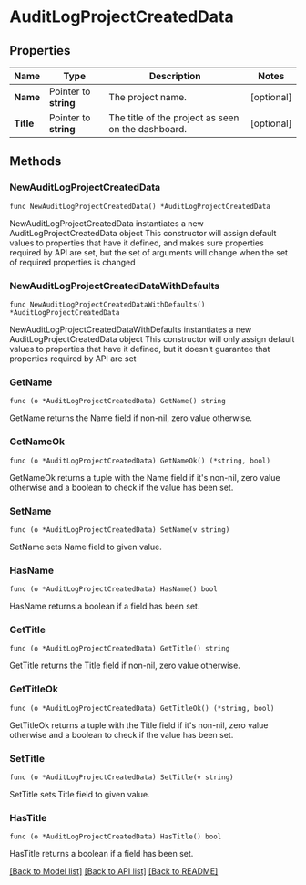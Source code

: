 # AuditLogProjectCreatedData

## Properties

Name | Type | Description | Notes
------------ | ------------- | ------------- | -------------
**Name** | Pointer to **string** | The project name. | [optional] 
**Title** | Pointer to **string** | The title of the project as seen on the dashboard. | [optional] 

## Methods

### NewAuditLogProjectCreatedData

`func NewAuditLogProjectCreatedData() *AuditLogProjectCreatedData`

NewAuditLogProjectCreatedData instantiates a new AuditLogProjectCreatedData object
This constructor will assign default values to properties that have it defined,
and makes sure properties required by API are set, but the set of arguments
will change when the set of required properties is changed

### NewAuditLogProjectCreatedDataWithDefaults

`func NewAuditLogProjectCreatedDataWithDefaults() *AuditLogProjectCreatedData`

NewAuditLogProjectCreatedDataWithDefaults instantiates a new AuditLogProjectCreatedData object
This constructor will only assign default values to properties that have it defined,
but it doesn't guarantee that properties required by API are set

### GetName

`func (o *AuditLogProjectCreatedData) GetName() string`

GetName returns the Name field if non-nil, zero value otherwise.

### GetNameOk

`func (o *AuditLogProjectCreatedData) GetNameOk() (*string, bool)`

GetNameOk returns a tuple with the Name field if it's non-nil, zero value otherwise
and a boolean to check if the value has been set.

### SetName

`func (o *AuditLogProjectCreatedData) SetName(v string)`

SetName sets Name field to given value.

### HasName

`func (o *AuditLogProjectCreatedData) HasName() bool`

HasName returns a boolean if a field has been set.

### GetTitle

`func (o *AuditLogProjectCreatedData) GetTitle() string`

GetTitle returns the Title field if non-nil, zero value otherwise.

### GetTitleOk

`func (o *AuditLogProjectCreatedData) GetTitleOk() (*string, bool)`

GetTitleOk returns a tuple with the Title field if it's non-nil, zero value otherwise
and a boolean to check if the value has been set.

### SetTitle

`func (o *AuditLogProjectCreatedData) SetTitle(v string)`

SetTitle sets Title field to given value.

### HasTitle

`func (o *AuditLogProjectCreatedData) HasTitle() bool`

HasTitle returns a boolean if a field has been set.


[[Back to Model list]](../README.md#documentation-for-models) [[Back to API list]](../README.md#documentation-for-api-endpoints) [[Back to README]](../README.md)


